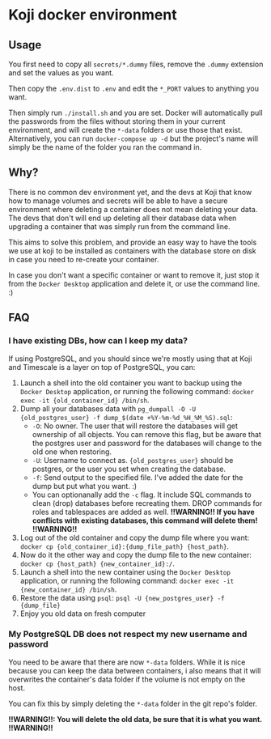 # Koji docker environment

## Usage

You first need to copy all `secrets/*.dummy` files, remove the `.dummy` extension and set the values as you want.

Then copy the `.env.dist` to `.env` and edit the `*_PORT` values to anything you want.

Then simply run `./install.sh` and you are set. Docker will automatically pull the passwords from the files without storing them in your current environment, and will create the `*-data` folders or use those that exist.
Alternatively, you can run `docker-compose up -d` but the project's name will simply be the name of the folder you ran the command in.

## Why?

There is no common dev environment yet, and the devs at Koji that know how to manage volumes and secrets will be able to have a secure environment where deleting a container does not mean deleting your data.
The devs that don't will end up deleting all their database data when upgrading a container that was simply run from the command line.

This aims to solve this problem, and provide an easy way to have the tools we use at koji to be installed as containers with the database store on disk in case you need to re-create your container.

In case you don't want a specific container or want to remove it, just stop it from the `Docker Desktop` application and delete it, or use the command line. :)

## FAQ

### I have existing DBs, how can I keep my data?

If using PostgreSQL, and you should since we're mostly using that at Koji and Timescale is a layer on top of PostgreSQL, you can:

1. Launch a shell into the old container you want to backup using the `Docker Desktop` application, or running the following command: `docker exec -it {old_container_id} /bin/sh`.
2. Dump all your databases data with `pg_dumpall -O -U {old_postgres_user} -f dump_$(date +%Y-%m-%d_%H_%M_%S).sql`:
    - `-O`: No owner. The user that will restore the databases will get ownership of all objects. You can remove this flag, but be aware that the postgres user and password for the databases will change to the old one when restoring.
    - `-U`: Username to connect as. `{old_postgres_user}` should be postgres, or the user you set when creating the database.
    - `-f`: Send output to the specified file. I've added the date for the dump but put what you want. :)
    - You can optionanally add the `-c` flag. It include SQL commands to clean (drop) databases before recreating them. DROP commands for roles and tablespaces are added as well. **!!WARNING!! If you have conflicts with existing databases, this command will delete them! !!WARNING!!**
3. Log out of the old container and copy the dump file where you want: `docker cp {old_container_id}:{dump_file_path} {host_path}`.
4. Now do it the other way and copy the dump file to the new container: `docker cp {host_path} {new_container_id}:/`.
5. Launch a shell into the new container using the `Docker Desktop` application, or running the following command: `docker exec -it {new_container_id} /bin/sh`.
6. Restore the data using `psql`: `psql -U {new_postgres_user} -f {dump_file}`
7. Enjoy you old data on fresh computer

### My PostgreSQL DB does not respect my new username and password

You need to be aware that there are now `*-data` folders. While it is nice because you can keep the data between containers, i also means that it will overwrites the container's data folder if the volume is not empty on the host.

You can fix this by simply deleting the `*-data` folder in the git repo's folder.

**!!WARNING!!: You will delete the old data, be sure that it is what you want. !!WARNING!!**
